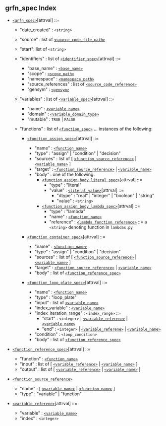 ## grfn_spec Index

- [`<grfn_spec>`](#top-level-GrFN-specification)[attrval] ::=
	- "date_created" : `<string>`
	- "source" : list of [`<source_code_file_path>`](#scope-and-namespace-paths)
	- "start": list of `<string>`
	- "identifiers" : list of [`<identifier_spec>`](#identifier-specification)[attrval] ::=

		- "base_name" : [`<base_name>`](#base-name)
		- "scope" : [`<scope_path>`](#scope-and-namespace-paths)
		- "namespace" : [`<namespace_path>`](#scope-and-namespace-paths)
		- "source\_references" : list of [`<source_code_reference>`](#grounding-and-source-code-reference)
		- "gensym" : [`<gensym>`](#identifier-gensym)
	
	- "variables" : list of [`<variable_spec>`](#variable-specification)[attrval] ::=

		- "name" : [`<variable_name>`](#variable-naming-convention)
		- "domain" : [`<variable_domain_type>`](#variable-value-domain)
		- "mutable" : `TRUE` | `FALSE`
		
	- "functions" : list of [`<function_spec>`](#function-specification) ... instances of the following:
		
		- [`<function_assign_spec>`](#function-assign-specification)[attrval] ::=
			- "name" : [`<function_name>`](#function-naming-conventions)
			- "type" : "assign" | "condition" | "decision"
			- "sources" : list of [ [`<function_source_reference>`](#function-assign-specification) | [`<variable_name>`](#variable-naming-convention) ]
			- "target" : [`<function_source_reference>`](#function-assign-specification) | [`<variable_name>`](#variable-naming-convention)
			- "body" : one of the following:
				- [`<function_assign_body_literal_spec>`](#function-assign-body-literal)[attrval] ::=
					- "type" : "literal"
					- "value" : [`<literal_value>`](#function-assign-body-literal)[attrval] ::=
						- "dtype" : "real" | "integer" | "boolean" | "string"
						- "value" : `<string>`
				- [`<function_assign_body_lambda_spec>`](#function_assign_body_lambda)[attrval] ::=
					- "type" : "lambda"
					- "name" : [`<function_name>`](#function-naming-conventions)
					- "reference" : [`<lambda_function_reference>`](#funciton-assign-body-lambda) ::= a `<string>` denoting function in `lambdas.py`
		
		- [`<function_container_spec>`](#function-container-specification)[attrval] ::=
			- "name" : [`<function_name>`](#function-naming-conventions)
			- "type" : "assign" | "condition" | "decision"
			- "sources" : list of [ [`<function_source_reference>`](#function-assign-specification) | [`<variable_name>`](#variable-naming-convention) ]
			- "target" : [`<function_source_reference>`](#function-assign-specification) | [`<variable_name>`](#variable-naming-convention)
			- "body" : list of [`<function_reference_spec>`](#function-reference-specification)
		
		- [`<function_loop_plate_spec>`](#function-loop-plate-specification)[attrval] ::=
			- "name" : [`<function_name>`](#function-naming-conventions)
			- "type" : "loop\_plate"
			- "input" : list of [`<variable_name>`](#variable-naming-convention)
			- "index\_variable" : [`<variable_name>`](#variable-naming-convention)
			- "index\_iteration\_range" : `<index_range>` ::=
				- "start" : `<integer>` | [`<variable_referene>`](#variable-reference) | [`<variable_name>`](#variable-naming-convention)
				- "end" : `<integer>` | [`<variable_referene>`](#variable-reference) | [`<variable_name>`](#variable-naming-convention)
			- "condition" : `<loop_condition>`
			- "body" : list of [`<function_reference_spec>`](#function-reference-specification)

- [`<function_reference_spec>`](#function-reference-specification)[attrval] ::=
	- "function" : [`<function_name>`](#function-naming-conventions)
	- "input" : list of [ [`<variable_reference>`](#variable-reference) | [`<variable_name>`](#variable-naming-convention) ]
	- "output" : list of [ [`<variable_reference>`](#variable-reference) | [`<variable_name>`](#variable-naming-convention) ]

- [`<function_source_reference>`](#function-assign-specification)
	- "name" : [ [`<variable_name>`](#variable-naming-convention) | [`<function_name>`](#function-naming-conventions) ]
	- "type" : "variable" | "function"

- [`<variable_referene>`](#variable-reference)[attrval] ::=
	- "variable" : [`<variable_name>`](#variable-naming-convention)
	- "index" : `<integer>`


